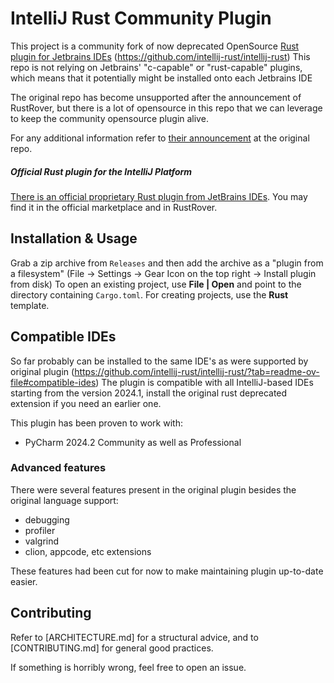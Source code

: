# IntelliJ Rust Community Plugin
This project is a community fork of now deprecated OpenSource [Rust plugin for Jetbrains IDEs](https://plugins.jetbrains.com/plugin/8182--come-on-dont-kill-opensource-rust) (https://github.com/intellij-rust/intellij-rust)
This repo is not relying on Jetbrains' "c-capable" or "rust-capable" plugins, which means that it potentially might be installed onto each Jetbrains IDE

The original repo has become unsupported after the announcement of RustRover, but there is a lot of opensource in this repo that we can leverage to keep the community opensource plugin alive.

For any additional information refer to [their announcement](https://blog.jetbrains.com/rust/2023/09/13/introducing-rustrover-a-standalone-rust-ide-by-jetbrains/#existing-open-source-plugin) at the original repo.


##### Official Rust plugin for the IntelliJ Platform
[There is an official proprietary Rust plugin from JetBrains IDEs](https://plugins.jetbrains.com/plugin/22407-rust).
You may find it in the official marketplace and in RustRover.

## Installation & Usage
Grab a zip archive from `Releases` and then add the archive as a "plugin from a filesystem" (File -> Settings -> Gear Icon on the top right -> Install plugin from disk)
To open an existing project, use **File | Open** and point to the directory containing `Cargo.toml`.
For creating projects, use the **Rust** template.


[//]: #  "All the plugin's features are described in [documentation](https://plugins.jetbrains.com/plugin/8182-rust/docs)."
[//]: #  "New features are regularly announced in [changelogs](https://intellij-rust.github.io/thisweek/)."


## Compatible IDEs

So far probably can be installed to the same IDE's as were supported by original plugin (https://github.com/intellij-rust/intellij-rust/?tab=readme-ov-file#compatible-ides)
The plugin is compatible with all IntelliJ-based IDEs starting from the version 2024.1, install the original rust deprecated extension if you need an earlier one.

This plugin has been proven to work with:
* PyCharm 2024.2 Community as well as Professional

### Advanced features
There were several features present in the original plugin besides the original language support:

* debugging
* profiler
* valgrind
* clion, appcode, etc extensions

These features had been cut for now to make maintaining plugin up-to-date easier.


## Contributing

Refer to [ARCHITECTURE.md] for a structural advice, and to [CONTRIBUTING.md] for general good practices.

If something is horribly wrong, feel free to open an issue.
